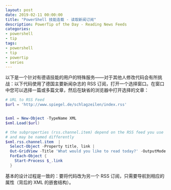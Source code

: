 ```yaml
---
layout: post
date: 2019-02-11 00:00:00
title: "PowerShell 技能连载 - 读取新闻订阅"
description: PowerTip of the Day - Reading News Feeds
categories:
- powershell
- tip
tags:
- powershell
- tip
- powertip
- series
---
```

以下是一个针对有德语技能的用户的特殊服务——对于其他人修改代码会有所挑战：以下代码使用了德国主要新闻杂志的 RSS 订阅，打开一个选择窗口。在窗口中您可以选择一篇或多篇文章，然后在缺省的浏览器中打开选择的文章：

```powershell
# URL to RSS Feed
$url = 'http://www.spiegel.de/schlagzeilen/index.rss'


$xml = New-Object -TypeName XML
$xml.Load($url)

# the subproperties (rss.channel.item) depend on the RSS feed you use
# and may be named differently
$xml.rss.channel.item  | 
  Select-Object -Property title, link |
  Out-GridView -Title 'What would you like to read today?' -OutputMode Multiple |
  ForEach-Object {
    Start-Process $_.link
  }
```

基本的设计过程是一致的：要将代码改为另一个 RSS 订阅，只需要导航到相应的属性（背后的 XML 的嵌套结构）。

<!--本文国际来源：[Reading News Feeds](https://community.idera.com/database-tools/powershell/powertips/b/tips/posts/reading-news-feeds)-->

